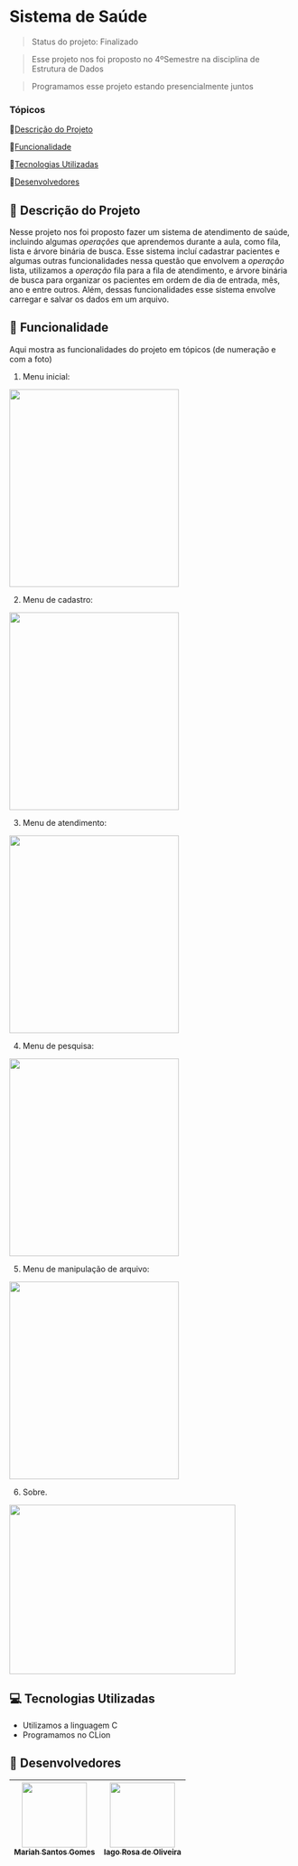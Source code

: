 # Sistema de Saúde

> Status do projeto: Finalizado

> Esse projeto nos foi proposto no 4ºSemestre na disciplina de Estrutura de Dados

> Programamos esse projeto estando presencialmente juntos 

### Tópicos

🔹[Descrição do Projeto](#pencil-descrição-do-projeto)

🔹[Funcionalidade](#mag_right-funcionalidade)

🔹[Tecnologias Utilizadas](#computer-tecnologias-utilizadas)

🔹[Desenvolvedores](#busts_in_silhouette-desenvolvedores)

## :pencil: Descrição do Projeto
Nesse projeto nos foi proposto fazer um sistema de atendimento de saúde, incluindo algumas *operações* que aprendemos durante a aula, como fila, lista e árvore binária de busca. Esse sistema incluí cadastrar pacientes e algumas outras funcionalidades nessa questão que envolvem a *operação* lista, utilizamos a *operação* fila para a fila de atendimento, e árvore binária de busca para organizar os pacientes em ordem de dia de entrada, mês, ano e entre outros. Além, dessas funcionalidades esse sistema envolve carregar e salvar os dados em um arquivo.

## :mag_right: Funcionalidade
Aqui mostra as funcionalidades do projeto em tópicos (de numeração e com a foto)

1. Menu inicial:

<div align="left">
   <img width=300 height=350 src="https://github.com/user-attachments/assets/c1602465-77e6-4750-908c-caccd6e8a5c3"/>
</div>

2. Menu de cadastro:

<div align="left">
   <img width=300 height=350 src="https://github.com/user-attachments/assets/83d287c3-4f9d-4d6a-b727-3c508babfa69"/>
</div>

3. Menu de atendimento:

<div align="left">
   <img width=300 height=350 src="https://github.com/user-attachments/assets/ead35ae8-da5a-474c-ab36-e90c604620e4"/>
</div>

4. Menu de pesquisa:

<div align="left">
   <img width=300 height=350 src="https://github.com/user-attachments/assets/512b88b3-b6fe-41c7-bf70-2157e4fd547c"/>
</div>

5. Menu de manipulação de arquivo:

<div align="left">
   <img width=300 height=350 src="https://github.com/user-attachments/assets/bcccae89-39f7-46ec-8717-06d0181dc715"/>
</div>

6. Sobre.

<div align="left">
   <img width=400 height=300 src="https://github.com/user-attachments/assets/65e9ca88-f5d1-44ba-b467-be042deda8d0"/>
</div>

## :computer: Tecnologias Utilizadas
- Utilizamos a linguagem C
- Programamos no CLion

## :busts_in_silhouette: Desenvolvedores
| [<img loading="lazy" src="https://github.com/Mariah-Gomes/ProjetoCompMovel1/assets/141663285/e6827fd1-d8fe-4740-b6fc-fbbfccd05752" width=115><br><sub>Mariah Santos Gomes</sub>](https://github.com/Mariah-Gomes) | [<img loading="lazy" src="https://github.com/Mariah-Gomes/ProjetoCompMovel1/assets/141663285/66d7e656-b9e4-43b7-94fa-931b736df881" width=115><br><sub>Iago Rosa de Oliveira</sub>](https://github.com/iagorosa28) |
| :---: | :---: |
